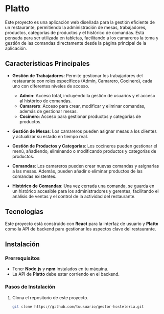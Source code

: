 # Platto

Este proyecto es una aplicación web diseñada para la gestión eficiente de un restaurante, permitiendo la administración de mesas, trabajadores, productos, categorías de productos y el histórico de comandas. Está pensada para ser utilizada en tabletas, facilitando a los camareros la toma y gestión de las comandas directamente desde la página principal de la aplicación.

## Características Principales

- **Gestión de Trabajadores**: Permite gestionar los trabajadores del restaurante con roles específicos (Admin, Camarero, Cocinero), cada uno con diferentes niveles de acceso.
  - **Admin**: Acceso total, incluyendo la gestión de usuarios y el acceso al histórico de comandas.
  - **Camarero**: Acceso para crear, modificar y eliminar comandas, además de gestionar mesas.
  - **Cocinero**: Acceso para gestionar productos y categorías de productos.

- **Gestión de Mesas**: Los camareros pueden asignar mesas a los clientes y actualizar su estado en tiempo real.

- **Gestión de Productos y Categorías**: Los cocineros pueden gestionar el menú, añadiendo, eliminando o modificando productos y categorías de productos.

- **Comandas**: Los camareros pueden crear nuevas comandas y asignarlas a las mesas. Además, pueden añadir o eliminar productos de las comandas existentes.

- **Histórico de Comandas**: Una vez cerrada una comanda, se guarda en un histórico accesible para los administradores y gerentes, facilitando el análisis de ventas y el control de la actividad del restaurante.

## Tecnologías

Este proyecto está construido con **React** para la interfaz de usuario y **Platto** como la API de backend para gestionar los aspectos clave del restaurante.

## Instalación

### Prerrequisitos

- Tener **Node.js** y **npm** instalados en tu máquina.
- La API de **Platto** debe estar corriendo en el backend.

### Pasos de Instalación

1. Clona el repositorio de este proyecto.
   ```bash
   git clone https://github.com/tuusuario/gestor-hosteleria.git
